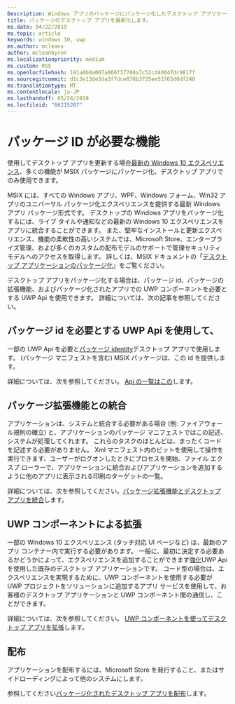 ```yaml
---
Description: Windows アプリのパッケージにパッケージ化したデスクトップ アプリケーションで Windows 10 ユーザー向けの最新のエクスペリエンスを追加する方法について説明します。
title: パッケージのデスクトップ アプリを最新化します。
ms.date: 04/22/2019
ms.topic: article
keywords: windows 10, uwp
ms.author: mcleans
author: mcleanbyron
ms.localizationpriority: medium
ms.custom: RS5
ms.openlocfilehash: 191a8b8a007a866f37780a7c52cd40047dc9817f
ms.sourcegitcommit: d1c3e13de3da3f7dce878b3735ee53765d0df240
ms.translationtype: MT
ms.contentlocale: ja-JP
ms.lasthandoff: 05/24/2019
ms.locfileid: "66215207"
---
```

# <a name="features-that-require-package-identity"></a>パッケージ ID が必要な機能

使用してデスクトップ アプリを更新する場合[最新の Windows 10 エクスペリエンス](index.md)、多くの機能が MSIX パッケージにパッケージ化、デスクトップ アプリでのみ使用できます。

MSIX には、すべての Windows アプリ、WPF、Windows フォーム、Win32 アプリのユニバーサル パッケージ化エクスペリエンスを提供する最新 Windows アプリ パッケージ形式です。 デスクトップの Windows アプリをパッケージ化するには、ライブ タイルや通知などの最新の Windows 10 エクスペリエンスをアプリに統合することができます。 また、堅牢なインストールと更新エクスペリエンス、機能の柔軟性の高いシステムでは、Microsoft Store、エンタープライズ管理、および多くのカスタムの配布モデルのサポートで管理セキュリティ モデルへのアクセスを取得します。 詳しくは、MSIX ドキュメントの「[デスクトップ アプリケーションのパッケージ化](https://docs.microsoft.com/windows/msix/desktop/desktop-to-uwp-root)」をご覧ください。

デスクトップ アプリをパッケージ化する場合は、パッケージ id、パッケージの拡張機能、およびパッケージ化されたアプリでの UWP コンポーネントを必要とする UWP Api を使用できます。 詳細については、次の記事を参照してください。

## <a name="use-uwp-apis-that-require-package-identity"></a>パッケージ id を必要とする UWP Api を使用して、

一部の UWP Api を必要と[パッケージ identity](https://docs.microsoft.com/uwp/schemas/appxpackage/uapmanifestschema/element-identity)デスクトップ アプリで使用します。 (パッケージ マニフェストを含む) MSIX パッケージは、この id を提供します。

詳細については、次を参照してください。 [Api の一覧はこの](desktop-to-uwp-supported-api.md#list-of-apis)します。

## <a name="integrate-with-package-extensions"></a>パッケージ拡張機能との統合

アプリケーションは、システムと統合する必要がある場合 (例: ファイアウォール規則の確立) と、アプリケーションのパッケージ マニフェストではこの記述、システムが処理してくれます。 これらのタスクのほとんどは、まったくコードを記述する必要がありません。 Xml マニフェスト内のビットを使用して操作を実行できます、ユーザーがログオンしたときにプロセスを開始、ファイル エクスプ ローラーで、アプリケーションに統合およびアプリケーションを追加するように他のアプリに表示される印刷のターゲットの一覧。

詳細については、次を参照してください。[パッケージ拡張機能とデスクトップ アプリを統合](desktop-to-uwp-extensions.md)します。

## <a name="extend-with-uwp-components"></a>UWP コンポーネントによる拡張

一部の Windows 10 エクスペリエンス (タッチ対応 UI ページなど) は、最新のアプリ コンテナー内で実行する必要があります。 一般に、最初に決定する必要あるかどうかによって、エクスペリエンスを追加することができます[強化](desktop-to-uwp-enhance.md)UWP Api を使用した既存のデスクトップ アプリケーションです。 コード型の場合は、エクスペリエンスを実現するために、UWP コンポーネントを使用する必要が UWP プロジェクトをソリューションに追加するアプリ サービスを使用して、お客様のデスクトップ アプリケーションと UWP コンポーネント間の通信し、ことができます。

詳細については、次を参照してください。 [UWP コンポーネントを使ってデスクトップ アプリを拡張](desktop-to-uwp-extend.md)します。

## <a name="distribute"></a>配布

アプリケーションを配布するには、Microsoft Store を発行すること、またはサイドローディングによって他のシステムにします。

参照してください[パッケージ化されたデスクトップ アプリを配布](desktop-to-uwp-distribute.md)します。
